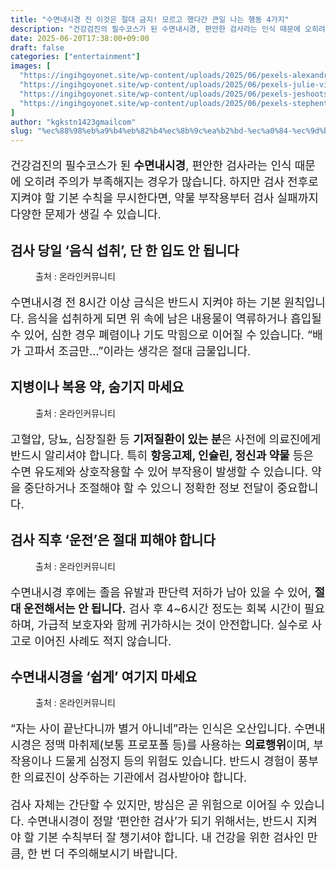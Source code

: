 ```yaml
---
title: "수면내시경 전 이것은 절대 금지! 모르고 했다간 큰일 나는 행동 4가지"
description: "건강검진의 필수코스가 된 수면내시경, 편안한 검사라는 인식 때문에 오히려 주의가 부족해지는 경우가 많습니다. 하지만 검사 전후로 지켜야 할 기본 수칙을 무시한다면, 약물 부작용부터 검사 실패까지 다양한 문제가 생길 수 있습니다."
date: 2025-06-20T17:38:00+09:00
draft: false
categories: ["entertainment"]
images: [
  "https://ingihgoyonet.site/wp-content/uploads/2025/06/pexels-alexandra-haddad-498687-9317204-684x1024.jpg"
  "https://ingihgoyonet.site/wp-content/uploads/2025/06/pexels-julie-viken-148496-593451-1024x639.jpg"
  "https://ingihgoyonet.site/wp-content/uploads/2025/06/pexels-jeshoots-com-147458-13861-1024x683.jpg"
  "https://ingihgoyonet.site/wp-content/uploads/2025/06/pexels-stephentcandrews-9408862-1-1024x682.jpg"
]
author: "kgkstn1423gmailcom"
slug: "%ec%88%98%eb%a9%b4%eb%82%b4%ec%8b%9c%ea%b2%bd-%ec%a0%84-%ec%9d%b4%ea%b2%83%ec%9d%80-%ec%a0%88%eb%8c%80-%ea%b8%88%ec%a7%80-%eb%aa%a8%eb%a5%b4%ea%b3%a0-%ed%96%88%eb%8b%a4%ea%b0%84-%ed%81%b0%ec%9d%bc"
---
```


<p style="font-size:18px">건강검진의 필수코스가 된 <strong>수면내시경</strong>, 편안한 검사라는 인식 때문에 오히려 주의가 부족해지는 경우가 많습니다. 하지만 검사 전후로 지켜야 할 기본 수칙을 무시한다면, 약물 부작용부터 검사 실패까지 다양한 문제가 생길 수 있습니다.</p> <h2 >검사 당일 ‘음식 섭취’, 단 한 입도 안 됩니다</h2> <figure ><img src="https://ingihgoyonet.site/wp-content/uploads/2025/06/pexels-alexandra-haddad-498687-9317204-684x1024.jpg" alt="" style="aspect-ratio:16/9;object-fit:cover"/><figcaption >출처 : 온라인커뮤니티</figcaption></figure> <p style="font-size:18px">수면내시경 전 8시간 이상 금식은 반드시 지켜야 하는 기본 원칙입니다. 음식을 섭취하게 되면 위 속에 남은 내용물이 역류하거나 흡입될 수 있어, 심한 경우 폐렴이나 기도 막힘으로 이어질 수 있습니다. “배가 고파서 조금만…”이라는 생각은 절대 금물입니다.</p> <h2 >지병이나 복용 약, 숨기지 마세요</h2> <figure ><img src="https://ingihgoyonet.site/wp-content/uploads/2025/06/pexels-julie-viken-148496-593451-1024x639.jpg" alt="" style="aspect-ratio:16/9;object-fit:cover"/><figcaption >출처 : 온라인커뮤니티</figcaption></figure> <p style="font-size:18px">고혈압, 당뇨, 심장질환 등 <strong>기저질환이 있는 분</strong>은 사전에 의료진에게 반드시 알리셔야 합니다. 특히 <strong>항응고제, 인슐린, 정신과 약물</strong> 등은 수면 유도제와 상호작용할 수 있어 부작용이 발생할 수 있습니다. 약을 중단하거나 조절해야 할 수 있으니 정확한 정보 전달이 중요합니다.</p> <h2 >검사 직후 ‘운전’은 절대 피해야 합니다</h2> <figure ><img src="https://ingihgoyonet.site/wp-content/uploads/2025/06/pexels-jeshoots-com-147458-13861-1024x683.jpg" alt="" style="aspect-ratio:16/9;object-fit:cover"/><figcaption >출처 : 온라인커뮤니티</figcaption></figure> <p style="font-size:18px">수면내시경 후에는 졸음 유발과 판단력 저하가 남아 있을 수 있어, <strong>절대 운전해서는 안 됩니다.</strong> 검사 후 4~6시간 정도는 회복 시간이 필요하며, 가급적 보호자와 함께 귀가하시는 것이 안전합니다. 실수로 사고로 이어진 사례도 적지 않습니다.</p> <h2 >수면내시경을 ‘쉽게’ 여기지 마세요</h2> <figure ><img src="https://ingihgoyonet.site/wp-content/uploads/2025/06/pexels-stephentcandrews-9408862-1-1024x682.jpg" alt="" style="aspect-ratio:16/9;object-fit:cover"/><figcaption >출처 : 온라인커뮤니티</figcaption></figure> <p style="font-size:18px">“자는 사이 끝난다니까 별거 아니네”라는 인식은 오산입니다. 수면내시경은 정맥 마취제(보통 프로포폴 등)를 사용하는 <strong>의료행위</strong>이며, 부작용이나 드물게 심정지 등의 위험도 있습니다. 반드시 경험이 풍부한 의료진이 상주하는 기관에서 검사받아야 합니다.</p> <p style="font-size:18px">검사 자체는 간단할 수 있지만, 방심은 곧 위험으로 이어질 수 있습니다. 수면내시경이 정말 ‘편안한 검사’가 되기 위해서는, 반드시 지켜야 할 기본 수칙부터 잘 챙기셔야 합니다. 내 건강을 위한 검사인 만큼, 한 번 더 주의해보시기 바랍니다.</p>